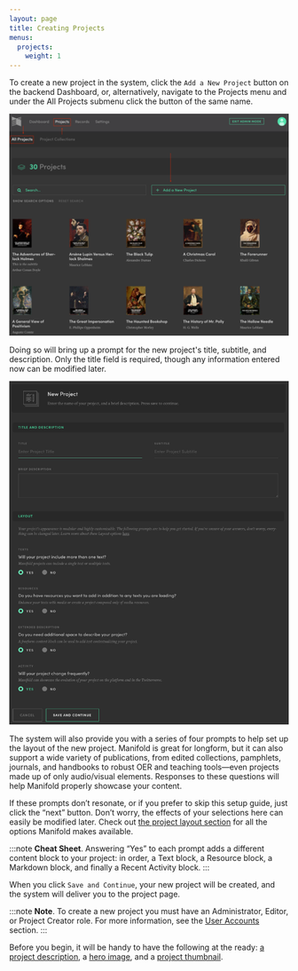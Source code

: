 ```yaml
---
layout: page
title: Creating Projects
menus:
  projects:
    weight: 1
---
```


To create a new project in the system, click the `Add a New Project` button on the backend Dashboard, or, alternatively, navigate to the Projects menu and under the All Projects submenu click the button of the same name.

![Projects](/docs/assets/installing/projects.png)

Doing so will bring up a prompt for the new project's title, subtitle, and description. Only the title field is required, though any information entered now can be modified later.

![New Project](/docs/assets/installing/new.png)

The system will also provide you with a series of four prompts to help set up the layout of the new project. Manifold is great for longform, but it can also support a wide variety of publications, from edited collections, pamphlets, journals, and handbooks to robust OER and teaching tools—even projects made up of only audio/visual elements. Responses to these questions will help Manifold properly showcase your content.

If these prompts don’t resonate, or if you prefer to skip this setup guide, just click the “next” button. Don’t worry, the effects of your selections here can easily be modified later. Check out [the project layout section](/docs/projects/customizing/layout) for all the options Manifold makes available.

:::note
<strong>Cheat Sheet</strong>. Answering “Yes” to each prompt adds a different content block to your project: in order, a Text block, a Resource block, a Markdown block, and finally a Recent Activity block. 
:::

When you click `Save and Continue`, your new project will be created, and the system will deliver you to the project page.

:::note
<strong>Note</strong>. To create a new project you must have an Administrator, Editor, or Project Creator role. For more information, see the <a href="accounts/users.html">User Accounts</a> section.
:::

Before you begin, it will be handy to have the following at the ready: [a project description](/docs/projects/customizing/layout.html#description), a [hero image](/docs/projects/customizing/layout.html#backImage), and a [project thumbnail](/docs/projects/customizing/general.html#thumbnail).
